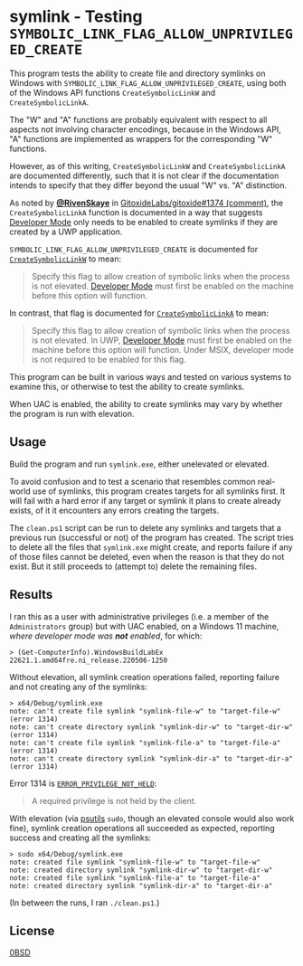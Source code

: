 # symlink - Testing `SYMBOLIC_LINK_FLAG_ALLOW_UNPRIVILEGED_CREATE`

This program tests the ability to create file and directory symlinks on Windows
with `SYMBOLIC_LINK_FLAG_ALLOW_UNPRIVILEGED_CREATE`, using both of the Windows
API functions `CreateSymbolicLinkW` and `CreateSymbolicLinkA`.

The "W" and "A" functions are probably equivalent with respect to all aspects
not involving character encodings, because in the Windows API, "A" functions
are implemented as wrappers for the corresponding "W" functions.

However, as of this writing, `CreateSymbolicLinkW` and `CreateSymbolicLinkA`
are documented differently, such that it is not clear if the documentation
intends to specify that they differ beyond the usual "W" vs. "A" distinction.

As noted by [**@RivenSkaye**](https://github.com/RivenSkaye) in
[GitoxideLabs/gitoxide#1374 (comment)](https://github.com/GitoxideLabs/gitoxide/pull/1374#issuecomment-2124574975),
the `CreateSymbolicLinkA` function is documented in a way that suggests
[Developer Mode](https://learn.microsoft.com/en-us/windows/uwp/get-started/enable-your-device-for-development)
only needs to be enabled to create symlinks if they are created by a UWP
application.

`SYMBOLIC_LINK_FLAG_ALLOW_UNPRIVILEGED_CREATE` is documented for
[`CreateSymbolicLinkW`](https://learn.microsoft.com/en-us/windows/win32/api/winbase/nf-winbase-createsymboliclinkw)
to mean:

> Specify this flag to allow creation of symbolic links when the process is not
elevated.
[Developer Mode](https://learn.microsoft.com/en-us/windows/uwp/get-started/enable-your-device-for-development)
must first be enabled on the machine before this option will function.

In contrast, that flag is documented for
[`CreateSymbolicLinkA`](https://learn.microsoft.com/en-us/windows/win32/api/winbase/nf-winbase-createsymboliclinka)
to mean:

> Specify this flag to allow creation of symbolic links when the process is
not elevated. In UWP,
[Developer Mode](https://learn.microsoft.com/en-us/windows/uwp/get-started/enable-your-device-for-development)
must first be enabled on the machine before this option will function. Under
MSIX, developer mode is not required to be enabled for this flag.

This program can be built in various ways and tested on various systems to
examine this, or otherwise to test the ability to create symlinks.

When UAC is enabled, the ability to create symlinks may vary by whether the
program is run with elevation.

## Usage

Build the program and run `symlink.exe`, either unelevated or elevated.

To avoid confusion and to test a scenario that resembles common real-world use
of symlinks, this program creates targets for all symlinks first. It will fail
with a hard error if any target or symlink it plans to create already exists,
of it it encounters any errors creating the targets.

The `clean.ps1` script can be run to delete any symlinks and targets that a
previous run (successful or not) of the program has created. The script tries
to delete all the files that `symlink.exe` might create, and reports failure
if any of those files cannot be deleted, even when the reason is that they do
not exist. But it still proceeds to (attempt to) delete the remaining files.

## Results

I ran this as a user with administrative privileges (i.e. a member of the
`Administrators` group) but with UAC enabled, on a Windows 11 machine, *where
developer mode was **not** enabled*, for which:

```text
> (Get-ComputerInfo).WindowsBuildLabEx
22621.1.amd64fre.ni_release.220506-1250
```

Without elevation, all symlink creation operations failed, reporting failure
and not creating any of the symlinks:

```text
> x64/Debug/symlink.exe
note: can't create file symlink "symlink-file-w" to "target-file-w" (error 1314)
note: can't create directory symlink "symlink-dir-w" to "target-dir-w" (error 1314)
note: can't create file symlink "symlink-file-a" to "target-file-a" (error 1314)
note: can't create directory symlink "symlink-dir-a" to "target-dir-a" (error 1314)
```

Error 1314 is
[`ERROR_PRIVILEGE_NOT_HELD`](https://learn.microsoft.com/en-us/windows/win32/debug/system-error-codes--1300-1699-#ERROR_PRIVILEGE_NOT_HELD):

> A required privilege is not held by the client.

With elevation (via [psutils](https://github.com/lukesampson/psutils) `sudo`,
though an elevated console would also work fine), symlink creation operations
all succeeded as expected, reporting success and creating all the symlinks:

```text
> sudo x64/Debug/symlink.exe
note: created file symlink "symlink-file-w" to "target-file-w"
note: created directory symlink "symlink-dir-w" to "target-dir-w"
note: created file symlink "symlink-file-a" to "target-file-a"
note: created directory symlink "symlink-dir-a" to "target-dir-a"
```

(In between the runs, I ran `./clean.ps1`.)

## License

[0BSD](LICENSE)
